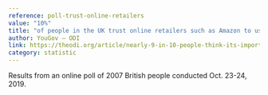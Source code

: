 ```yaml
---
reference: poll-trust-online-retailers
value: "10%"
title: "of people in the UK trust online retailers such as Amazon to use personal data about them ethically"
author: YouGov – ODI
link: https://theodi.org/article/nearly-9-in-10-people-think-its-important-that-organisations-use-personal-data-ethically/
category: statistic
---
```

Results from an online poll of 2007 British people conducted Oct. 23-24, 2019.
